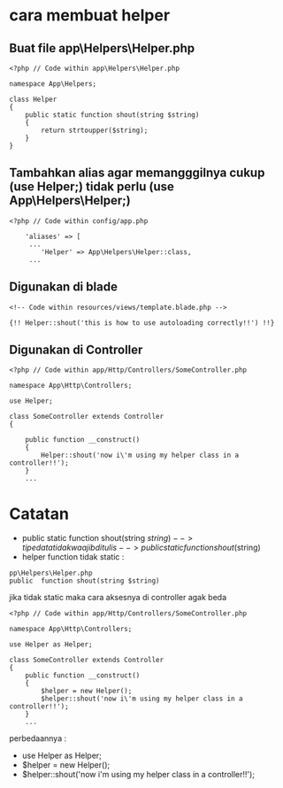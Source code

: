 # cara membuat helper

## Buat file app\Helpers\Helper.php
 
```
<?php // Code within app\Helpers\Helper.php

namespace App\Helpers;

class Helper
{
    public static function shout(string $string)
    {
        return strtoupper($string);
    }
}
```

## Tambahkan alias agar memangggilnya cukup (use Helper;) tidak perlu (use App\Helpers\Helper;)
```
<?php // Code within config/app.php

    'aliases' => [
     ...
        'Helper' => App\Helpers\Helper::class,
     ...
```

## Digunakan di blade
```
<!-- Code within resources/views/template.blade.php -->

{!! Helper::shout('this is how to use autoloading correctly!!') !!}
```

## Digunakan di Controller
```
<?php // Code within app/Http/Controllers/SomeController.php

namespace App\Http\Controllers;

use Helper;

class SomeController extends Controller
{

    public function __construct()
    {
        Helper::shout('now i\'m using my helper class in a controller!!');
    }
    ...
```

# Catatan
- public static function shout(string $string) --> tipe data tidak waajib ditulis --> public static function shout($string) 
- helper function tidak static :
```
pp\Helpers\Helper.php
public  function shout(string $string)
```
jika tidak static maka cara aksesnya di controller agak beda 
```
<?php // Code within app/Http/Controllers/SomeController.php

namespace App\Http\Controllers;

use Helper as Helper;

class SomeController extends Controller
{
    public function __construct()
    {
        $helper = new Helper();
        $helper::shout('now i\'m using my helper class in a controller!!');
    }
    ...
```
perbedaannya :
- use Helper as Helper;
- $helper = new Helper();
- $helper::shout('now i\'m using my helper class in a controller!!');


